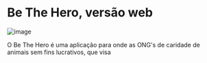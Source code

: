 # Be The Hero, versão web

![image](https://user-images.githubusercontent.com/59968647/77832229-40944e80-7113-11ea-96a3-3c5bae8113b3.png)

O Be The Hero é uma aplicação para onde as ONG's de caridade de animais sem fins lucrativos, que visa 
